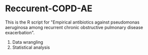 # Reccurent-COPD-AE
This is the R script for "Empirical antibiotics against pseudomonas aeruginosa among recurrent chronic obstructive pulmonary disease exacerbation". 
1. Data wrangling
2. Statistical analysis
